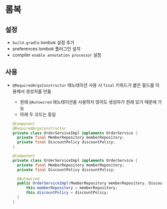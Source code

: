 # 롬복

## 설정
- `build.gradle` lombok 설정 추가
- preferences lombok 플러그인 설치
- compiler `enable annotation processor` 설정

## 사용
- `@RequiredArgsConstructor` 애노테이션 사용 시 `final` 키워드가 붙은 필드를 이용해서 생성자를 만듦
    - 원래 `@Autowired` 애노테이션을 사용하지 않아도 생성자가 원래 있기 때문에 가능
    - 아래 두 코드는 동일
  ```java
  @Component
  @RequiredArgsConstructor
  private class OrderServiceImpl implements OrderService {
    private final MemberRepository memberRepository;
    private final DiscountPolicy discountPolicy;
  }
  ```
  
  ```java
  @Component
  private class OrderServiceImpl implements OrderService {
    private final MemberRepository memberRepository;
    private final DiscountPolicy discountPolicy;  
  
    @Autowired
    public OrderServiceImpl(MemberRepository memberRepository, DiscountPolicy discountPolicy) {
        this.memberRepository = memberRepository;
        this.discountPolicy = discountPolicy;
    }
  }
  ```
  